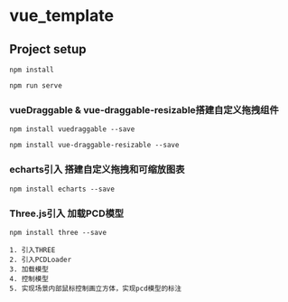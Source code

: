 # vue_template

## Project setup
```
npm install

npm run serve
```

### vueDraggable & vue-draggable-resizable搭建自定义拖拽组件
```
npm install vuedraggable --save

npm install vue-draggable-resizable --save
```

### echarts引入 搭建自定义拖拽和可缩放图表
```
npm install echarts --save

```

### Three.js引入 加载PCD模型
```
npm install three --save

1. 引入THREE
2. 引入PCDLoader
3. 加载模型
4. 控制模型
5. 实现场景内部鼠标控制画立方体，实现pcd模型的标注

```
